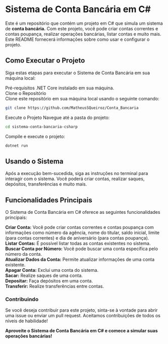 # Sistema de Conta Bancária em C#
Este é um repositório que contém um projeto em C# que simula um sistema de **conta bancária.** Com este projeto, você pode criar contas correntes e contas poupança, realizar operações bancárias, listar contas e muito mais. Este README fornecerá informações sobre como usar e configurar o projeto.

## Como Executar o Projeto
Siga estas etapas para executar o Sistema de Conta Bancária em sua máquina local:

Pré-requisitos
.NET Core instalado em sua máquina.<br/>
Clone o Repositório<br/>
Clone este repositório em sua máquina local usando o seguinte comando:

```bash
git clone https://github.com/MatheusSQueiroz/Conta_Bancaria
```
Execute o Projeto
Navegue até a pasta do projeto:
```bash
cd sistema-conta-bancaria-csharp
```
Compile e execute o projeto:
```bash
dotnet run
```
## Usando o Sistema
Após a execução bem-sucedida, siga as instruções no terminal para interagir com o sistema. Você poderá criar contas, realizar saques, depósitos, transferências e muito mais.

## Funcionalidades Principais
O Sistema de Conta Bancária em C# oferece as seguintes funcionalidades principais:

**Criar Conta:** Você pode criar contas correntes e contas poupança com informações como número da agência, nome do titular, saldo inicial, limite (para contas correntes) e dia de aniversário (para contas poupança).<br/>
**Listar Contas:** É possível listar todas as contas existentes no sistema.<br/>
**Buscar Conta por Número:** Você pode buscar uma conta específica pelo número da conta.<br/>
**Atualizar Dados da Conta:** Permite atualizar informações de uma conta existente.<br/>
**Apagar Conta:** Exclui uma conta do sistema.<br/>
**Sacar:** Realize saques de uma conta.<br/>
**Depositar:** Faça depósitos em uma conta.<br/>
**Transferir:** Realize transferências entre contas.<br/>
### Contribuindo
Se você deseja contribuir para este projeto, sinta-se à vontade para abrir uma issue ou enviar um pull request. Aceitamos contribuições de todos os níveis de habilidade!


**Aproveite o Sistema de Conta Bancária em C# e comece a simular suas operações bancárias!**
